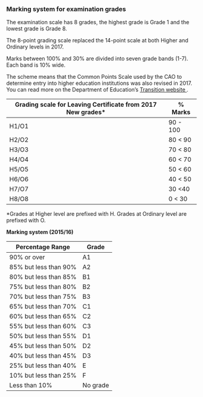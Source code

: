 ###  Marking system for examination grades

The examination scale has 8 grades, the highest grade is Grade 1 and the
lowest grade is Grade 8.

The 8-point grading scale replaced the 14-point scale at both Higher and
Ordinary levels in 2017.

Marks between 100% and 30% are divided into seven grade bands (1-7). Each band
is 10% wide.

The scheme means that the Common Points Scale used by the CAO to determine
entry into higher education institutions was also revised in 2017. You can
read more on the Department of Education’s [ Transition website
](http://www.transition.ie/) .

**Grading scale for Leaving Certificate from 2017** **New grades*** |  **% Marks**  
---|---  
H1/O1  |  90 - 100   
H2/O2  |  80 < 90   
H3/O3  |  70 < 80   
H4/O4  |  60 < 70   
H5/O5  |  50 < 60   
H6/O6  |  40 < 50   
H7/O7  |  30 <40   
H8/O8  |  0 < 30   
  
*Grades at Higher level are prefixed with H. Grades at Ordinary level are prefixed with O. 

**Marking system (2015/16)**

Percentage Range  |  Grade   
---|---  
90% or over  |  A1   
85% but less than 90%  |  A2   
80% but less than 85%  |  B1   
75% but less than 80%  |  B2   
70% but less than 75%  |  B3   
65% but less than 70%  |  C1   
60% but less than 65%  |  C2   
55% but less than 60%  |  C3   
50% but less than 55%  |  D1   
45% but less than 50%  |  D2   
40% but less than 45%  |  D3   
25% but less than 40%  |  E   
10% but less than 25%  |  F   
Less than 10%  |  No grade   
  